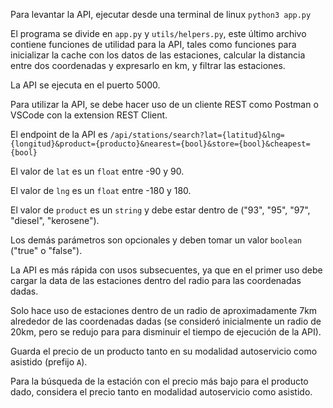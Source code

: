Para levantar la API, ejecutar desde una terminal de linux `python3 app.py`

El programa se divide en `app.py` y `utils/helpers.py`, este último archivo contiene funciones de utilidad para la API, tales como funciones para inicializar la cache con los datos de las estaciones, calcular la distancia entre dos coordenadas y expresarlo en km, y filtrar las estaciones.

La API se ejecuta en el puerto 5000.

Para utilizar la API, se debe hacer uso de un cliente REST como Postman o VSCode con la extension REST Client.

El endpoint de la API es `/api/stations/search?lat={latitud}&lng={longitud}&product={producto}&nearest={bool}&store={bool}&cheapest={bool}`

El valor de `lat` es un `float` entre -90 y 90.

El valor de `lng` es un `float` entre -180 y 180.

El valor de `product` es un `string` y debe estar dentro de ("93", "95", "97", "diesel", "kerosene").

Los demás parámetros son opcionales y deben tomar un valor `boolean` ("true" o "false").

La API es más rápida con usos subsecuentes, ya que en el primer uso debe cargar la data de las estaciones dentro del radio para las coordenadas dadas.

Solo hace uso de estaciones dentro de un radio de aproximadamente 7km alrededor de las coordenadas dadas (se consideró inicialmente un radio de 20km, pero se redujo para para disminuir el tiempo de ejecución de la API).

Guarda el precio de un producto tanto en su modalidad autoservicio como asistido (prefijo `A`).

Para la búsqueda de la estación con el precio más bajo para el producto dado, considera el precio tanto en modalidad autoservicio como asistido.